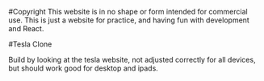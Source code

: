 #Copyright
This website is in no shape or form intended for commercial use. This is just a website 
for practice, and having fun with development and React.

#Tesla Clone

Build by looking at the tesla website, not adjusted correctly for all devices, but should work good for desktop and ipads. 
